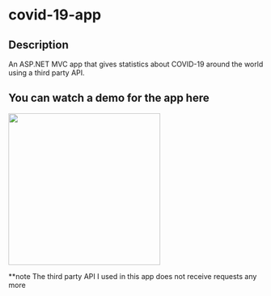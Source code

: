 # covid-19-app
## Description
An ASP.NET MVC app that gives statistics about COVID-19 around the world using a third party API.

## You can watch a demo for the app here
[<img src="https://thumbs.dreamstime.com/b/demo-eyeball-blue-round-button-isolated-129484845.jpg" width="300" height="300"
/>](https://drive.google.com/file/d/1J8UxLOfObLDL6cFULqzf6bGJQhEs992v/view?usp=sharing)

**note
The third party API I used in this app does not receive requests any more
